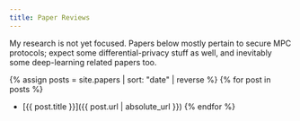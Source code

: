 ```yaml
---
title: Paper Reviews
---
```


My research is not yet focused.
Papers below mostly pertain to secure MPC protocols; expect some differential-privacy stuff as well, and inevitably some deep-learning related papers too.

{% assign posts = site.papers | sort: "date" | reverse %}
{% for post in posts %}
 + [{{ post.title }}]({{ post.url | absolute_url }})
{% endfor %}
